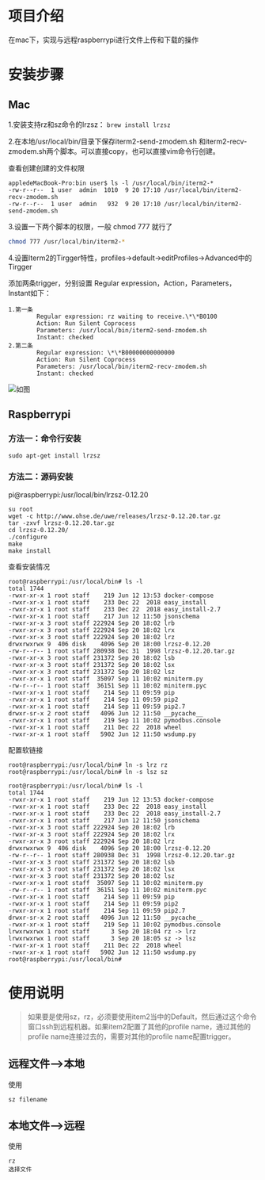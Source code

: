 # 项目介绍

在mac下，实现与远程raspberrypi进行文件上传和下载的操作


# 安装步骤

## Mac

1.安装支持rz和sz命令的lrzsz：
`brew install lrzsz`


2.在本地/usr/local/bin/目录下保存iterm2-send-zmodem.sh 和iterm2-recv-zmodem.sh两个脚本。可以直接copy，也可以直接vim命令行创建。

查看创建创建的文件权限

```
appledeMacBook-Pro:bin user$ ls -l /usr/local/bin/iterm2-*
-rw-r--r--  1 user  admin  1010  9 20 17:10 /usr/local/bin/iterm2-recv-zmodem.sh
-rw-r--r--  1 user  admin   932  9 20 17:10 /usr/local/bin/iterm2-send-zmodem.sh
```

3.设置一下两个脚本的权限，一般 chmod 777 就行了

```bash
chmod 777 /usr/local/bin/iterm2-*
```

4.设置Iterm2的Tirgger特性，profiles->default->editProfiles->Advanced中的Tirgger

添加两条trigger，分别设置 Regular expression，Action，Parameters，Instant如下：

```
1.第一条
        Regular expression: rz waiting to receive.\*\*B0100
        Action: Run Silent Coprocess
        Parameters: /usr/local/bin/iterm2-send-zmodem.sh
        Instant: checked
2.第二条
        Regular expression: \*\*B00000000000000
        Action: Run Silent Coprocess
        Parameters: /usr/local/bin/iterm2-recv-zmodem.sh
        Instant: checked
```

![如图](https://github.com/aikuyun/iterm2-zmodem/blob/master/imgs/01.png)


## Raspberrypi

### 方法一：命令行安装
```
sudo apt-get install lrzsz
```

### 方法二：源码安装

pi@raspberrypi:/usr/local/bin/lrzsz-0.12.20
```
su root 
wget -c http://www.ohse.de/uwe/releases/lrzsz-0.12.20.tar.gz
tar -zxvf lrzsz-0.12.20.tar.gz
cd lrzsz-0.12.20/
./configure
make 
make install
```
查看安装情况
```
root@raspberrypi:/usr/local/bin# ls -l
total 1744
-rwxr-xr-x 1 root staff    219 Jun 12 13:53 docker-compose
-rwxr-xr-x 1 root staff    233 Dec 22  2018 easy_install
-rwxr-xr-x 1 root staff    233 Dec 22  2018 easy_install-2.7
-rwxr-xr-x 1 root staff    217 Jun 12 11:50 jsonschema
-rwxr-xr-x 3 root staff 222924 Sep 20 18:02 lrb
-rwxr-xr-x 3 root staff 222924 Sep 20 18:02 lrx
-rwxr-xr-x 3 root staff 222924 Sep 20 18:02 lrz
drwxrwxrwx 9  406 disk    4096 Sep 20 18:00 lrzsz-0.12.20
-rw-r--r-- 1 root staff 280938 Dec 31  1998 lrzsz-0.12.20.tar.gz
-rwxr-xr-x 3 root staff 231372 Sep 20 18:02 lsb
-rwxr-xr-x 3 root staff 231372 Sep 20 18:02 lsx
-rwxr-xr-x 3 root staff 231372 Sep 20 18:02 lsz
-rwxr-xr-x 1 root staff  35097 Sep 11 10:02 miniterm.py
-rw-r--r-- 1 root staff  36151 Sep 11 10:02 miniterm.pyc
-rwxr-xr-x 1 root staff    214 Sep 11 09:59 pip
-rwxr-xr-x 1 root staff    214 Sep 11 09:59 pip2
-rwxr-xr-x 1 root staff    214 Sep 11 09:59 pip2.7
drwxr-sr-x 2 root staff   4096 Jun 12 11:50 __pycache__
-rwxr-xr-x 1 root staff    219 Sep 11 10:02 pymodbus.console
-rwxr-xr-x 1 root staff    211 Dec 22  2018 wheel
-rwxr-xr-x 1 root staff   5902 Jun 12 11:50 wsdump.py
```

配置软链接
```
root@raspberrypi:/usr/local/bin# ln -s lrz rz
root@raspberrypi:/usr/local/bin# ln -s lsz sz

root@raspberrypi:/usr/local/bin# ls -l
total 1744
-rwxr-xr-x 1 root staff    219 Jun 12 13:53 docker-compose
-rwxr-xr-x 1 root staff    233 Dec 22  2018 easy_install
-rwxr-xr-x 1 root staff    233 Dec 22  2018 easy_install-2.7
-rwxr-xr-x 1 root staff    217 Jun 12 11:50 jsonschema
-rwxr-xr-x 3 root staff 222924 Sep 20 18:02 lrb
-rwxr-xr-x 3 root staff 222924 Sep 20 18:02 lrx
-rwxr-xr-x 3 root staff 222924 Sep 20 18:02 lrz
drwxrwxrwx 9  406 disk    4096 Sep 20 18:00 lrzsz-0.12.20
-rw-r--r-- 1 root staff 280938 Dec 31  1998 lrzsz-0.12.20.tar.gz
-rwxr-xr-x 3 root staff 231372 Sep 20 18:02 lsb
-rwxr-xr-x 3 root staff 231372 Sep 20 18:02 lsx
-rwxr-xr-x 3 root staff 231372 Sep 20 18:02 lsz
-rwxr-xr-x 1 root staff  35097 Sep 11 10:02 miniterm.py
-rw-r--r-- 1 root staff  36151 Sep 11 10:02 miniterm.pyc
-rwxr-xr-x 1 root staff    214 Sep 11 09:59 pip
-rwxr-xr-x 1 root staff    214 Sep 11 09:59 pip2
-rwxr-xr-x 1 root staff    214 Sep 11 09:59 pip2.7
drwxr-sr-x 2 root staff   4096 Jun 12 11:50 __pycache__
-rwxr-xr-x 1 root staff    219 Sep 11 10:02 pymodbus.console
lrwxrwxrwx 1 root staff      3 Sep 20 18:04 rz -> lrz
lrwxrwxrwx 1 root staff      3 Sep 20 18:05 sz -> lsz
-rwxr-xr-x 1 root staff    211 Dec 22  2018 wheel
-rwxr-xr-x 1 root staff   5902 Jun 12 11:50 wsdump.py
root@raspberrypi:/usr/local/bin#
```


# 使用说明
> 如果要是使用sz，rz，必须要使用item2当中的Default，然后通过这个命令窗口ssh到远程机器。如果item2配置了其他的profile name，通过其他的profile name连接过去的，需要对其他的profile name配置trigger。

## 远程文件——>本地
使用
```
sz filename
```

## 本地文件——>远程
使用
```
rz 
选择文件
```







